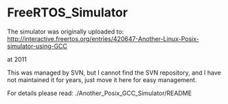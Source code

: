 # FreeRTOS_Simulator

The simulator was originally uploaded to:
http://interactive.freertos.org/entries/420647-Another-Linux-Posix-simulator-using-GCC

at 2011

This was managed by SVN, but I cannot find the SVN repository, and I have not maintained it for years, just move it here for easy management.

For details please read:
./Another_Posix_GCC_Simulator/README
